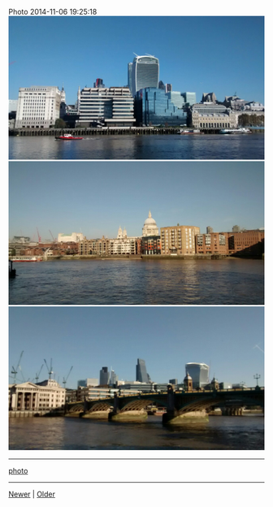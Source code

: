 <!--
title: Photo 2014-11-06 19
date: 2020-06-28T14:43:49.629Z
tags: photo
-->


Photo 2014-11-06 19:25:18
![](101943850232-0.jpg)
![](101943850232-1.jpg)
![](101943850232-2.jpg)

<!--BOTTOM-POST-NAVIGATION-->
---

[photo](tag-photo.md)

---

[Newer](101570033492.md) | [Older](101954055367.md)